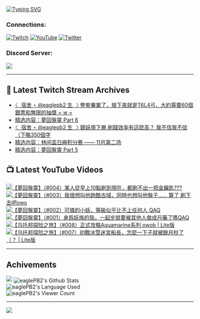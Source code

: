 <!--### Hello people, I'm EaglePB2 - The one who building something for fun 👋
Thank you for standby for this profile.   
The purpose of this profile is coming soon.   
You may come back later, as you wish if this readme.md is updated.   -->

<a href="https://git.io/typing-svg"><img src="https://readme-typing-svg.herokuapp.com?font=Fira+Code&duration=1000&pause=5000&vCenter=true&random=false&width=500&lines=%F0%9F%91%8B+Hello+Everyone%2C+I'm+EaglePB2.;%F0%9F%99%87+Thank+you+for+stopping+by+my+profile.+;%F0%9F%94%AD+%3D%3D%3D%3D+%F0%9F%94%AD;%F0%9F%91%8B+%E4%BD%A0%E5%A5%BD%EF%BC%8C%E6%AD%A1%E8%BF%8E%E4%BE%86%E5%88%B0%E6%88%91%E7%9A%84%E4%BB%A3%E7%A2%BC%E5%BA%AB%E3%80%82;%F0%9F%99%87+%E6%84%9F%E8%AC%9D%E5%89%8D%E4%BE%86%E5%8F%83%E8%A7%80%E5%B0%8F%E5%B1%8B+owo~" alt="Typing SVG" /></a>

### Connections:

[![Twitch](https://img.shields.io/badge/Twitch-9347FF?style=flat-square&logo=twitch&logoColor=white)](https://www.twitch.tv/eaglepb2)
[![YouTube](https://img.shields.io/badge/YouTube-%23FF0000.svg?style=flat-square&logo=YouTube&logoColor=white)](https://www.youtube.com/eaglepb2)
[![Twitter](https://img.shields.io/badge/Twitter-%231DA1F2.svg?style=flat-square&logo=Twitter&logoColor=white)](https://twitter.com/eaglepb2)

### Discord Server:

[![](https://invidget.switchblade.xyz/qKrub9b?theme=dark&language=ch)](https://discord.gg/qKrub9b)

---

## 👾 Latest Twitch Stream Archives
<!-- TWITCH:START -->
- [☾ 宿舍 ⋆ @eaglepb2 生 ☽ 整套畢業了，接下來就是T6L4弓，大約需要60個銀票和無限的抽獎 = w =](https://www.twitch.tv/videos/2302351409)
- [精选内容：夢回盤靈 Part 6](https://www.twitch.tv/videos/2301721796)
- [☾ 宿舍 ⋆ @eaglepb2 生 ☽ 鎮妖塔下層 刷錢效率有這麽高？ 我不信我不信（下略350個字](https://www.twitch.tv/videos/2301532402)
- [精选内容：林间盃日麻积分赛 —— 11月第二场](https://www.twitch.tv/videos/2300876071)
- [精选内容：夢回盤靈 Part 5](https://www.twitch.tv/videos/2300875838)
<!-- TWITCH:END -->



## 📺 Latest YouTube Videos
<!-- YOUTUBE:START -->
<!-- YOUTUBE:END -->

<!-- BEGIN YOUTUBE-CARDS -->
<a href="https://www.youtube.com/watch?v=5xqx6Qw460Q">
  <picture>
    <source media="(prefers-color-scheme: dark)" srcset="https://ytcards.demolab.com/?id=5xqx6Qw460Q&title=%E3%80%90%E5%A4%A2%E5%9B%9E%E7%9B%A4%E9%9D%88%E3%80%91%EF%BC%88%23004%EF%BC%89%E6%9F%90%E4%BA%BA%E5%BE%9E%E6%97%A9%E4%B8%8A10%E9%BB%9E%E5%88%B7%E5%88%B0%E7%8F%BE%E5%9C%A8%EF%BC%8C%E9%83%BD%E5%88%B7%E4%B8%8D%E5%87%BA%E4%B8%80%E6%8A%8A%E9%87%91%E9%91%B0%E5%8C%99%3F%3F%3F&lang=zh&timestamp=1731751044&background_color=%230d1117&title_color=%23ffffff&stats_color=%23dedede&max_title_lines=1&width=250&border_radius=5&duration=19168">
    <img src="https://ytcards.demolab.com/?id=5xqx6Qw460Q&title=%E3%80%90%E5%A4%A2%E5%9B%9E%E7%9B%A4%E9%9D%88%E3%80%91%EF%BC%88%23004%EF%BC%89%E6%9F%90%E4%BA%BA%E5%BE%9E%E6%97%A9%E4%B8%8A10%E9%BB%9E%E5%88%B7%E5%88%B0%E7%8F%BE%E5%9C%A8%EF%BC%8C%E9%83%BD%E5%88%B7%E4%B8%8D%E5%87%BA%E4%B8%80%E6%8A%8A%E9%87%91%E9%91%B0%E5%8C%99%3F%3F%3F&lang=zh&timestamp=1731751044&background_color=%23ffffff&title_color=%2324292f&stats_color=%2357606a&max_title_lines=1&width=250&border_radius=5&duration=19168" alt="【夢回盤靈】（#004）某人從早上10點刷到現在，都刷不出一把金鑰匙???" title="【夢回盤靈】（#004）某人從早上10點刷到現在，都刷不出一把金鑰匙???">
  </picture>
</a>
<a href="https://www.youtube.com/watch?v=-PK81ZB12rg">
  <picture>
    <source media="(prefers-color-scheme: dark)" srcset="https://ytcards.demolab.com/?id=-PK81ZB12rg&title=%E3%80%90%E5%A4%A2%E5%9B%9E%E7%9B%A4%E9%9D%88%E3%80%91%EF%BC%88%23003%EF%BC%89%E6%88%91%E5%BE%88%E6%83%B3%E5%8F%AB%E4%BB%96%E8%B7%91%E9%85%B7%E5%8F%A4%E5%9F%9F%EF%BC%8C%E5%90%8C%E6%99%82%E4%B9%9F%E6%83%B3%E5%8F%AB%E4%BB%96%E7%9B%A4%E5%AD%90%E2%80%A6%E2%80%A6+%E7%AE%97%E4%BA%86+%E5%88%B7%E4%B8%8B%E5%8E%BB%E5%90%A7owo&lang=zh&timestamp=1731654713&background_color=%230d1117&title_color=%23ffffff&stats_color=%23dedede&max_title_lines=1&width=250&border_radius=5&duration=22150">
    <img src="https://ytcards.demolab.com/?id=-PK81ZB12rg&title=%E3%80%90%E5%A4%A2%E5%9B%9E%E7%9B%A4%E9%9D%88%E3%80%91%EF%BC%88%23003%EF%BC%89%E6%88%91%E5%BE%88%E6%83%B3%E5%8F%AB%E4%BB%96%E8%B7%91%E9%85%B7%E5%8F%A4%E5%9F%9F%EF%BC%8C%E5%90%8C%E6%99%82%E4%B9%9F%E6%83%B3%E5%8F%AB%E4%BB%96%E7%9B%A4%E5%AD%90%E2%80%A6%E2%80%A6+%E7%AE%97%E4%BA%86+%E5%88%B7%E4%B8%8B%E5%8E%BB%E5%90%A7owo&lang=zh&timestamp=1731654713&background_color=%23ffffff&title_color=%2324292f&stats_color=%2357606a&max_title_lines=1&width=250&border_radius=5&duration=22150" alt="【夢回盤靈】（#003）我很想叫他跑酷古域，同時也想叫他盤子…… 算了 刷下去吧owo" title="【夢回盤靈】（#003）我很想叫他跑酷古域，同時也想叫他盤子…… 算了 刷下去吧owo">
  </picture>
</a>
<a href="https://www.youtube.com/watch?v=Xrd4PLVWQzc">
  <picture>
    <source media="(prefers-color-scheme: dark)" srcset="https://ytcards.demolab.com/?id=Xrd4PLVWQzc&title=%E3%80%90%E5%A4%A2%E5%9B%9E%E7%9B%A4%E9%9D%88%E3%80%91%EF%BC%88%23002%EF%BC%89%E5%8F%AF%E6%86%90%E7%9A%84%E5%B0%8F%E5%A6%96%EF%BC%8C%E7%AD%89%E7%B4%9A%E4%BC%BC%E4%B9%8E%E6%AF%94%E4%B8%8D%E4%B8%8A%E4%BB%BB%E4%BD%95%E4%BA%BA+QAQ&lang=zh&timestamp=1731543210&background_color=%230d1117&title_color=%23ffffff&stats_color=%23dedede&max_title_lines=1&width=250&border_radius=5&duration=28180">
    <img src="https://ytcards.demolab.com/?id=Xrd4PLVWQzc&title=%E3%80%90%E5%A4%A2%E5%9B%9E%E7%9B%A4%E9%9D%88%E3%80%91%EF%BC%88%23002%EF%BC%89%E5%8F%AF%E6%86%90%E7%9A%84%E5%B0%8F%E5%A6%96%EF%BC%8C%E7%AD%89%E7%B4%9A%E4%BC%BC%E4%B9%8E%E6%AF%94%E4%B8%8D%E4%B8%8A%E4%BB%BB%E4%BD%95%E4%BA%BA+QAQ&lang=zh&timestamp=1731543210&background_color=%23ffffff&title_color=%2324292f&stats_color=%2357606a&max_title_lines=1&width=250&border_radius=5&duration=28180" alt="【夢回盤靈】（#002）可憐的小妖，等級似乎比不上任何人 QAQ" title="【夢回盤靈】（#002）可憐的小妖，等級似乎比不上任何人 QAQ">
  </picture>
</a>
<a href="https://www.youtube.com/watch?v=VZcfN2K8HNY">
  <picture>
    <source media="(prefers-color-scheme: dark)" srcset="https://ytcards.demolab.com/?id=VZcfN2K8HNY&title=%E3%80%90%E5%A4%A2%E5%9B%9E%E7%9B%A4%E9%9D%88%E3%80%91%EF%BC%88%23001%EF%BC%89%E8%BA%AB%E7%88%B2%E5%A6%96%E6%97%8F%E7%9A%84%E6%88%91%EF%BC%8C%E4%B8%80%E8%B5%B7%E6%AD%A5%E5%B0%B1%E8%A6%81%E8%A2%AB%E5%85%B6%E4%BB%96%E4%BA%BA%E5%81%9A%E6%88%90%E4%B8%B9%E8%97%A5%E4%BA%86%E5%97%8EQAQ&lang=zh&timestamp=1731330517&background_color=%230d1117&title_color=%23ffffff&stats_color=%23dedede&max_title_lines=1&width=250&border_radius=5&duration=24110">
    <img src="https://ytcards.demolab.com/?id=VZcfN2K8HNY&title=%E3%80%90%E5%A4%A2%E5%9B%9E%E7%9B%A4%E9%9D%88%E3%80%91%EF%BC%88%23001%EF%BC%89%E8%BA%AB%E7%88%B2%E5%A6%96%E6%97%8F%E7%9A%84%E6%88%91%EF%BC%8C%E4%B8%80%E8%B5%B7%E6%AD%A5%E5%B0%B1%E8%A6%81%E8%A2%AB%E5%85%B6%E4%BB%96%E4%BA%BA%E5%81%9A%E6%88%90%E4%B8%B9%E8%97%A5%E4%BA%86%E5%97%8EQAQ&lang=zh&timestamp=1731330517&background_color=%23ffffff&title_color=%2324292f&stats_color=%2357606a&max_title_lines=1&width=250&border_radius=5&duration=24110" alt="【夢回盤靈】（#001）身爲妖族的我，一起步就要被其他人做成丹藥了嗎QAQ" title="【夢回盤靈】（#001）身爲妖族的我，一起步就要被其他人做成丹藥了嗎QAQ">
  </picture>
</a>
<a href="https://www.youtube.com/watch?v=ILvNA3zAEq8">
  <picture>
    <source media="(prefers-color-scheme: dark)" srcset="https://ytcards.demolab.com/?id=ILvNA3zAEq8&title=%E3%80%90%E4%B9%8C%E6%89%98%E9%82%A6%E6%8E%A2%E9%99%A9%E4%B9%8B%E6%97%85%E3%80%91%EF%BC%88%23008%EF%BC%89%E6%AD%A3%E5%BC%8F%E6%94%BB%E7%95%A5Aquamarine%E7%B3%BB%E5%88%97+owob+%7C+Lite%E7%89%88&lang=zh&timestamp=1730716635&background_color=%230d1117&title_color=%23ffffff&stats_color=%23dedede&max_title_lines=1&width=250&border_radius=5&duration=7510">
    <img src="https://ytcards.demolab.com/?id=ILvNA3zAEq8&title=%E3%80%90%E4%B9%8C%E6%89%98%E9%82%A6%E6%8E%A2%E9%99%A9%E4%B9%8B%E6%97%85%E3%80%91%EF%BC%88%23008%EF%BC%89%E6%AD%A3%E5%BC%8F%E6%94%BB%E7%95%A5Aquamarine%E7%B3%BB%E5%88%97+owob+%7C+Lite%E7%89%88&lang=zh&timestamp=1730716635&background_color=%23ffffff&title_color=%2324292f&stats_color=%2357606a&max_title_lines=1&width=250&border_radius=5&duration=7510" alt="【乌托邦探险之旅】（#008）正式攻略Aquamarine系列 owob | Lite版" title="【乌托邦探险之旅】（#008）正式攻略Aquamarine系列 owob | Lite版">
  </picture>
</a>
<a href="https://www.youtube.com/watch?v=ABEWFB8PSPA">
  <picture>
    <source media="(prefers-color-scheme: dark)" srcset="https://ytcards.demolab.com/?id=ABEWFB8PSPA&title=%E3%80%90%E4%B9%8C%E6%89%98%E9%82%A6%E6%8E%A2%E9%99%A9%E4%B9%8B%E6%97%85%E3%80%91%EF%BC%88%23007%EF%BC%89%E5%88%9D%E6%88%B0%E5%86%B0%E9%9B%AA%E8%BF%B7%E5%AE%AE%E8%88%B9%E9%95%B7%EF%BC%8C%E6%80%8E%E9%BA%BD%E4%B8%80%E4%B8%8B%E5%AD%90%E5%B0%B1%E8%A2%AB%E9%A4%98%E6%9C%88%E7%A7%92%E4%BA%86%EF%BC%88%EF%BC%9F+%7C+Lite%E7%89%88&lang=zh&timestamp=1730563112&background_color=%230d1117&title_color=%23ffffff&stats_color=%23dedede&max_title_lines=1&width=250&border_radius=5&duration=7016">
    <img src="https://ytcards.demolab.com/?id=ABEWFB8PSPA&title=%E3%80%90%E4%B9%8C%E6%89%98%E9%82%A6%E6%8E%A2%E9%99%A9%E4%B9%8B%E6%97%85%E3%80%91%EF%BC%88%23007%EF%BC%89%E5%88%9D%E6%88%B0%E5%86%B0%E9%9B%AA%E8%BF%B7%E5%AE%AE%E8%88%B9%E9%95%B7%EF%BC%8C%E6%80%8E%E9%BA%BD%E4%B8%80%E4%B8%8B%E5%AD%90%E5%B0%B1%E8%A2%AB%E9%A4%98%E6%9C%88%E7%A7%92%E4%BA%86%EF%BC%88%EF%BC%9F+%7C+Lite%E7%89%88&lang=zh&timestamp=1730563112&background_color=%23ffffff&title_color=%2324292f&stats_color=%2357606a&max_title_lines=1&width=250&border_radius=5&duration=7016" alt="【乌托邦探险之旅】（#007）初戰冰雪迷宮船長，怎麽一下子就被餘月秒了（？ | Lite版" title="【乌托邦探险之旅】（#007）初戰冰雪迷宮船長，怎麽一下子就被餘月秒了（？ | Lite版">
  </picture>
</a>
<!-- END YOUTUBE-CARDS -->

---

## Achivements
[![](https://github-profile-trophy.vercel.app/?username=eaglepb2&theme=monokai&no-bg=true&&title=Repositories,Issues,Commit,MultiLanguage)](https://github.com/anuraghazra/github-readme-stats)
<img align="center" alt="eaglePB2's Github Stats" src="https://github-readme-stats.vercel.app/api?username=eaglePB2&show_icons=true&hide_border=true&theme=merko" />
<br>
<img align="center" alt="eaglePB2's Language Used" src="https://github-readme-stats.vercel.app/api/top-langs/?username=eaglePB2&show_icons=true&hide_border=true&theme=merko&layout=compact&langs_count=8" />
<br>
<img align="center" alt="eaglePB2's Viewer Count" src="https://visitcount.itsvg.in/api?id=eaglepb2&label=Profile%20Views&color=3&icon=5&pretty=true" />

<hr>

<!-- RANDOMQUOTE:START -->
![](https://quotes-github-readme.vercel.app/api?type=horizontal&theme=merko)
<!-- RANDOMQUOTE:END -->


<!--
       _____   _   _   _____       _____   _   _   ____   
      |_   _| | | | | |  ___|     |  ___| | \ | | |  _  \  
        | |   | |_| | | |___      | |___  |  \| | | | | | 
        | |   |  _  | |  ___|     |  ___| |     | | | | | 
        | |   | | | | | |___      | |___  | |\  | | |_| | 
        |_|   |_| |_| |_____|     |_____| |_| \_| |____ / 
      
-->
